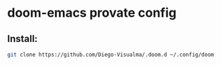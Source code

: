 # doom-emacs provate config

## Install:

``` sh
git clone https://github.com/Diego-Visualma/.doom.d ~/.config/doom
```

